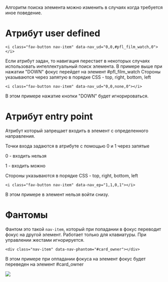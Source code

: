 
Алгоритм поиска элемента можно изменить в случаях когда требуется иное поведение.




# Атрибут user defined

```
<i class="fav-button nav-item" data-nav_ud="0,0,#pfl_film_watch,0"></i>
```

Если атрибут задан, то навигация перестает в некоторых случаях использовать интеллектуальный поиск элемента. В примере выше при нажатии "DOWN" фокус перейдет на элемент #pfl_film_watch
Стороны указываются через запятую в порядке CSS - top, right, bottom, left

```
<i class="fav-button nav-item" data-nav_ud="0,0,none,0"></i>
```

В этом примере нажатие кнопки "DOWN" будет игнорироваться.





# Атрибут entry point

Атрибут который запрещает входить в элемент с определенного направления.

Точки входа задаются в атрибуте с помощью 0 и 1 через запятые

0 - входить нельзя

1 - входить можно

Стороны указываются в порядке CSS - top, right, bottom, left

```
<i class="fav-button nav-item" data-nav_ep="1,1,0,1"></i>
```
В этом примере в элемент нельзя войти снизу.





# Фантомы

Фантом это такой `nav-item`, который при попадании в фокус переводит фокус на другой элемент. Работает только для клавиатуры. При управлении жестами игнорируется.

```
<div class="nav-item" data-nav-phantom="#card_owner"></div>
```

В этом примере при оппадании фокуса на элемент фокус будет переведен на элемент #card_owner

<img src="http://immosmart.github.io/smartbox/docs/nav_slides/slide7.png" />
